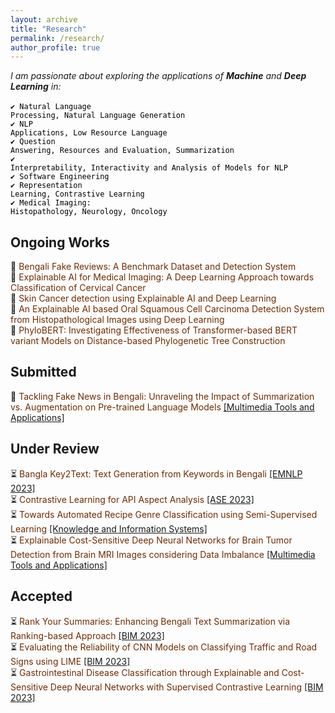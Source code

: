 ```yaml
---
layout: archive
title: "Research"
permalink: /research/
author_profile: true
---
```


*I am passionate about exploring the applications of **Machine** and **Deep Learning** in:*<br><br>
<span style="color:black;">
<code>✔️ Natural Language Processing, Natural Language Generation</code> <br>
<code>✔️ NLP Applications, Low Resource Language</code> <br>
<code>✔️ Question Answering, Resources and Evaluation, Summarization</code><br>
<code>✔️ Interpretability, Interactivity and Analysis of Models for NLP</code> <br>
<code>✔️ Software Engineering</code> <br>
<code>✔️ Representation Learning, Contrastive Learning</code> <br>
<code>✔️ Medical Imaging: Histopathology, Neurology, Oncology</code>
</span>
<br/>


## Ongoing Works
🔨 <span style="color:#6E2C00">Bengali Fake Reviews: A Benchmark Dataset and Detection System</span><br>
🔨 <span style="color:#6E2C00">Explainable AI for Medical Imaging: A Deep Learning Approach towards Classification of Cervical Cancer</span><br>
🔨 <span style="color:#6E2C00">Skin Cancer detection using Explainable AI and Deep Learning</span><br>
🔨 <span style="color:#6E2C00">An Explainable AI based Oral Squamous Cell Carcinoma Detection System from Histopathological Images using Deep Learning</span><br>
🔨 <span style="color:#6E2C00">PhyloBERT: Investigating Effectiveness of Transformer-based BERT variant Models on Distance-based Phylogenetic Tree Construction</span>

## Submitted
📝 <span style="color:#6E2C00">Tackling Fake News in Bengali: Unraveling the Impact of Summarization vs. Augmentation on Pre-trained Language Models</span> [[Multimedia Tools and Applications]](https://www.springer.com/journal/11042)

## Under Review
⏳ <span style="color:#6E2C00">Bangla Key2Text: Text Generation from Keywords in Bengali</span> [[EMNLP 2023]](https://2023.emnlp.org/)<br>
⏳ <span style="color:#6E2C00">Contrastive Learning for API Aspect Analysis</span> [[ASE 2023]](https://conf.researchr.org/track/ase-2023/ase-2023-papers)<br>
⏳ <span style="color:#6E2C00">Towards Automated Recipe Genre Classification using Semi-Supervised Learning</span> [[Knowledge and Information Systems]](https://www.springer.com/journal/10115)<br>
⏳ <span style="color:#6E2C00">Explainable Cost-Sensitive Deep Neural Networks for Brain Tumor Detection from Brain MRI Images considering Data Imbalance</span> [[Multimedia Tools and Applications]](https://www.springer.com/journal/11042)

## Accepted
⏳ <span style="color:#6E2C00">Rank Your Summaries: Enhancing Bengali Text Summarization via Ranking-based Approach</span> [[BIM 2023]](https://confbim.com/)<br>
⏳ <span style="color:#6E2C00">Evaluating the Reliability of CNN Models on Classifying Traffic and Road Signs using LIME</span> [[BIM 2023]](https://confbim.com/)<br>
⏳ <span style="color:#6E2C00">Gastrointestinal Disease Classification through Explainable and Cost-Sensitive Deep Neural Networks with Supervised Contrastive Learning</span> [[BIM 2023]](https://confbim.com/)<br>




